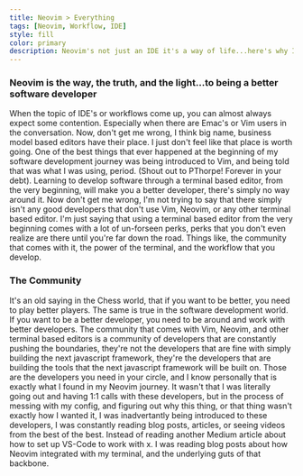```yaml
---
title: Neovim > Everything 
tags: [Neovim, Workflow, IDE]
style: fill
color: primary
description: Neovim's not just an IDE it's a way of life...here's why I believe it's a must.
---
```



### Neovim is the way, the truth, and the light...to being a better software developer

When the topic of IDE's or workflows come up, you can almost always expect some contention. Especially when there are Emac's or Vim users in the conversation. Now, don't get me wrong, I think big name, business model based editors have their place. I just don't feel like that place is worth going. One of the best things that ever happened at the beginning of my software development journey was being introduced to Vim, and being told that was what I was using, period. (Shout out to PThorpe! Forever in your debt). Learning to develop software through a terminal based editor, from the very beginning, will make you a better developer, there's simply no way around it. Now don't get me wrong, I'm not trying to say that there simply isn't any good developers that don't use Vim, Neovim, or any other terminal based editor. I'm just saying that using a terminal based editor from the very beginning comes with a lot of un-forseen perks, perks that you don't even realize are there until you're far down the road. Things like, the community that comes with it, the power of the terminal, and the workflow that you develop.  

### The Community
It's an old saying in the Chess world, that if you want to be better, you need to play better players. The same is true in the software development world. If you want to be a better developer, you need to be around and work with better developers. The community that comes with Vim, Neovim, and other terminal based editors is a community of developers that are constantly pushing the boundaries, they're not the developers that are fine with simply building the next javascript framework, they're the developers that are building the tools that the next javascript framework will be built on. Those are the developers you need in your circle, and I know personally that is exactly what I found in my Neovim journey. It wasn't that I was literally going out and having 1:1 calls with these developers, but in the process of messing with my config, and figuring out why this thing, or that thing wasn't exactly how I wanted it, I was inadvertantly being introduced to these developers, I was constantly reading blog posts, articles, or seeing videos from the best of the best. Instead of reading another Medium article about how to set up VS-Code to work with x. I was reading blog posts about how Neovim integrated with my terminal, and the underlying guts of that backbone.   


